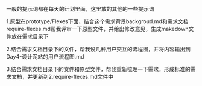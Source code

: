一般的提示词都在每天的计划里面，这里放的其他的一些提示词


1.原型在prototype/Flexes下面，结合这个需求背景backgroud.md和需求文档require-flexes.md帮我评审一下原型文件，并给出修改意见，生成makedown文件放在需求目录下

2.结合需求文档目录下的文件，帮我设几种用户交互的流程图，并将内容输出到Day4-设计网站的用户流程图.md

3.结合需求文档目录下的文件和原型文件，帮我重新梳理一下需求，形成标准的需求文档，并更新到2.require-flexes.md文件中
